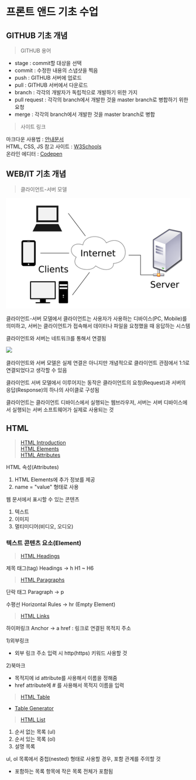 # 프론트 앤드 기초 수업

## GITHUB 기초 개념

> GITHUB 용어

- stage : commit할 대상을 선택
- commit : 수정한 내용의 스냅샷을 찍음
- push : GITHUB 서버에 업로드
- pull : GITHUB 서버에서 다운로드
- branch : 각각의 개발자가 독립적으로 개발하기 위한 가지
- pull request : 각각의 branch에서 개발한 것을 master branch로 병합하기 위한 요청
- merge : 각각의 branch에서 개발한 것을 master branch로 병합

> 사이트 링크

마크다운 사용법 : [안내문서](https://gist.github.com/ihoneymon/652be052a0727ad59601)  
HTML, CSS, JS 참고 사이트 : [W3Schools](https://www.w3schools.com/)<br/>
온라인 에디터 : [Codepen](https://codepen.io/trending)

## WEB/IT 기초 개념

> 클라이언트-서버 모델

<img src="https://github.com/Jeewon914/JW/blob/main/%EC%84%9C%EB%B2%84%20%ED%81%B4%EB%9D%BC%EC%9D%B4%EC%96%B8%ED%8A%B8%20%EB%AA%A8%EB%8D%B8(1).png" width="648" />

클라이언트-서버 모델에서 클라이언트는 사용자가 사용하는 디바이스(PC, Mobile)를 의미하고, 서버는 클라이언트가 접속해서 데이터나 파일을 요청했을 때 응답하는 시스템

클라이언트와 서버는 네트워크를 통해서 연결됨

<img src="https://s3-ap-northeast-2.amazonaws.com/opentutorials-user-file/course/2614/4971.png" />

클라이언트와 서버 모델은 실제 연결은 아니지만 개념적으로 클라이언트 관점에서 1:1로 연결되었다고 생각할 수 있음

클라이언트 서버 모델에서 이루어지는 동작은 클라이언트의 요청(Request)과 서버의 응답(Response)의 하나의 사이클로 구성됨

클라이언트는 클라이언트 디바이스에서 실행되는 웹브라우저, 서버는 서버 디바이스에서 실행되는 서버 소프트웨어가 실제로 사용되는 것

## HTML

> [HTML Introduction](https://www.w3schools.com/html/html_intro.asp)<br/>
> [HTML Elements](https://www.w3schools.com/html/html_elements.asp)<br/>
> [HTML Attributes](https://www.w3schools.com/html/html_elements.asp)<br/>


HTML 속성(Attributes)
1) HTML Elements에 추가 정보를 제공
2) name = "value" 형태로 사용

웹 문서에서 표시할 수 있는 콘텐츠
1) 텍스트
2) 이미지
3) 멀티미디어(비디오, 오디오)

### 텍스트 콘텐츠 요소(Element)

> [HTML Headings](https://www.w3schools.com/html/html_headings.asp)

제목 태그(tag)
Headings -> h
H1 ~ H6

> [HTML Paragraphs](https://www.w3schools.com/html/html_paragraphs.asp)

단락 태그
Paragraph -> p

수평선
Horizontal Rules -> hr (Empty Element)

> [HTML Links](https://www.w3schools.com/html/html_links.asp)

하이퍼링크
Anchor -> a
href : 링크로 연결된 목적지 주소

1)외부링크
- 외부 링크 주소 입력 시 http(https) 키워드 사용할 것

2)북마크
- 목적지에 id attribute를 사용해서 이름을 정해줌
- href attribute에 # 를 사용해서 목적지 이름을 입력

> [HTML Table](https://www.w3schools.com/html/html_tables.asp)

- [Table Generator](https://www.tablesgenerator.com/)

> [HTML List](https://www.w3schools.com/html/html_lists.asp)

1) 순서 없는 목록 (ul)
2) 순서 있는 목록 (ol)
3) 설명 목록 

ul, ol 목록에서 중첩(nested) 형태로 사용할 경우, 포함 관계를 주의할 것
- 포함하는 목록 항목에 작은 목록 전체가 포함됨

